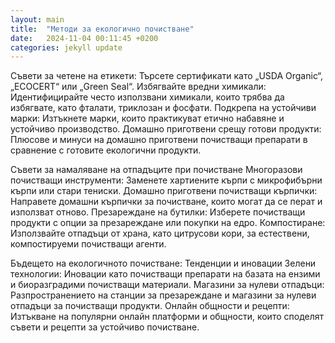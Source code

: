```yaml
---
layout: main
title:  "Методи за екологично почистване"
date:   2024-11-04 00:11:45 +0200
categories: jekyll update
---
```

Съвети за четене на етикети: 
Търсете сертификати като „USDA Organic“, „ECOCERT“ или „Green Seal“.
Избягвайте вредни химикали: Идентифицирайте често използвани химикали, които трябва да избягвате, като фталати, триклозан и фосфати.
Подкрепа на устойчиви марки: Изтъкнете марки, които практикуват етично набавяне и устойчиво производство.
Домашно приготвени срещу готови продукти: Плюсове и минуси на домашно приготвени почистващи препарати в сравнение с готовите екологични продукти.


Съвети за намаляване на отпадъците при почистване
Многоразови почистващи инструменти: Заменете хартиените кърпи с микрофибърни кърпи или стари тениски.
Домашно приготвени почистващи кърпички: Направете домашни кърпички за почистване, които могат да се перат и използват отново.
Презареждане на бутилки: Изберете почистващи продукти с опции за презареждане или покупки на едро.
Компостиране: Използвайте отпадъци от храна, като цитрусови кори, за естествени, компостируеми почистващи агенти.


 Бъдещето на екологичното почистване: Тенденции и иновации
Зелени технологии: Иновации като почистващи препарати на базата на ензими и биоразградими почистващи материали.
Магазини за нулеви отпадъци: Разпространението на станции за презареждане и магазини за нулеви отпадъци за почистващи продукти.
Онлайн общности и рецепти: Изтъкване на популярни онлайн платформи и общности, които споделят съвети и рецепти за устойчиво почистване.

